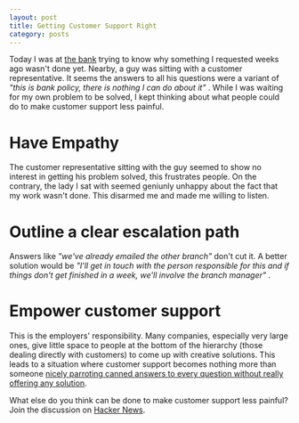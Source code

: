 ```yaml
---
layout: post
title: Getting Customer Support Right
category: posts
---
```


Today I was at [the bank][cib] trying to know why something I requested weeks ago wasn't done yet. Nearby, a guy was sitting with a customer representative. It seems the answers to all his questions were a variant of _"this is bank policy, there is nothing I can do about it"_ . While I was waiting for my own problem to be solved, I kept thinking about what people could do to make customer support less painful.

Have Empathy
============

The customer representative sitting with the guy seemed to show no interest in getting his problem solved, this frustrates people. On the contrary, the lady I sat with seemed geniunly unhappy about the fact that my work wasn't done. This disarmed me and made me willing to listen.

Outline a clear escalation path
===============================

Answers like _"we've already emailed the other branch"_ don't cut it. A better solution would be _"I'll get in touch with the person responsible for this and if things don't get finished in a week, we'll involve the branch manager"_ .

Empower customer support
========================

This is the employers' responsibility. Many companies, especially very large ones, give little space to people at the bottom of the hierarchy (those dealing directly with customers) to come up with creative solutions. This leads to a situation where customer support becomes nothing more than someone [nicely parroting canned answers to every question without really offering any solution][dhh_blog].


What else do you think can be done to make customer support less painful? Join the discussion on [Hacker News][hn_link].


[cib]: http://www.cibeg.com/
[dhh_blog]: http://37signals.com/svn/posts/3513-when-empathy-becomes-insulting
[hn_link]: https://news.ycombinator.com/item?id=6542880
[twitter]: https://twitter.com/afathalla
